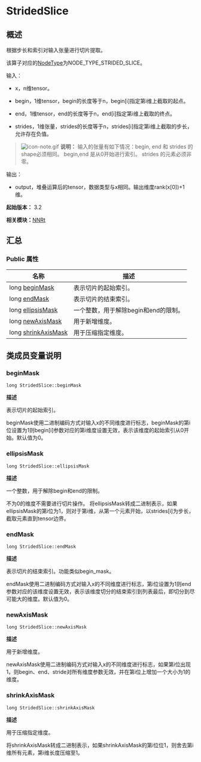 # StridedSlice


## 概述

根据步长和索引对输入张量进行切片提取。

该算子对应的[NodeType](_n_n_rt_v10.md#nodetype)为NODE_TYPE_STRIDED_SLICE。

输入：

- x，n维tensor。

- begin，1维tensor，begin的长度等于n，begin[i]指定第i维上截取的起点。

- end，1维tensor，end的长度等于n，end[i]指定第i维上截取的终点。

- strides，1维张量，strides的长度等于n，strides[i]指定第i维上截取的步长，允许存在负值。

> ![icon-note.gif](public_sys-resources/icon-note.gif) **说明：**
> 输入的张量有如下情况：begin, end 和 strides 的shape必须相同。 begin,end 是从0开始进行索引。 strides 的元素必须非零。

输出：

- output，堆叠运算后的tensor，数据类型与x相同。输出维度rank(x[0])+1维。

**起始版本：** 3.2

**相关模块：**[NNRt](_n_n_rt_v10.md)


## 汇总


### Public 属性

| 名称 | 描述 | 
| -------- | -------- |
| long [beginMask](#beginmask) | 表示切片的起始索引。 | 
| long [endMask](#endmask) | 表示切片的结束索引。 | 
| long [ellipsisMask](#ellipsismask) | 一个整数，用于解除begin和end的限制。 | 
| long [newAxisMask](#newaxismask) | 用于新增维度。 | 
| long [shrinkAxisMask](#shrinkaxismask) | 用于压缩指定维度。 | 


## 类成员变量说明


### beginMask

```
long StridedSlice::beginMask
```

**描述**


表示切片的起始索引。

beginMask使用二进制编码方式对输入x的不同维度进行标志，beginMask的第i位设置为1则begin[i]参数对应的第i维度设置无效，表示该维度的起始索引从0开始。默认值为0。


### ellipsisMask

```
long StridedSlice::ellipsisMask
```

**描述**


一个整数，用于解除begin和end的限制。

不为0的维度不需要进行切片操作。 将ellipsisMask转成二进制表示，如果ellipsisMask的第i位为1，则对于第i维，从第一个元素开始，以strides[i]为步长，截取元素直到tensor边界。


### endMask

```
long StridedSlice::endMask
```

**描述**


表示切片的结束索引。功能类似begin_mask。

endMask使用二进制编码方式对输入x的不同维度进行标志，第i位设置为1则end参数对应的该维度设置无效，表示该维度切分的结束索引到列表最后，即切分到尽可能大的维度。默认值为0。


### newAxisMask

```
long StridedSlice::newAxisMask
```

**描述**


用于新增维度。

newAxisMask使用二进制编码方式对输入x的不同维度进行标志，如果第i位出现1，则begin、end、stride对所有维度参数无效，并在第i位上增加一个大小为1的维度。


### shrinkAxisMask

```
long StridedSlice::shrinkAxisMask
```

**描述**


用于压缩指定维度。

将shrinkAxisMask转成二进制表示，如果shrinkAxisMask的第i位位1，则舍去第i维所有元素，第i维长度压缩至1。
